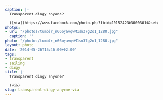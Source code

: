 ```yaml
---
caption: |-
  Transparent dingy anyone?

  ([via](https://www.facebook.com/photo.php?fbid=10152423030003010&set=a.10150129751268010.300304.7320808009&type=1))
photos:
- url: "/photos/tumblr_n66oyavqwM1sn37g2o1_1280.jpg"
  caption: ''
photo: "/photos/tumblr_n66oyavqwM1sn37g2o1_1280.jpg"
layout: photo
date: '2014-05-26T15:46:00+02:00'
tags:
- transparent
- sailing
- dingy
title: |-
  Transparent dingy anyone?

  (via)
slug: transparent-dingy-anyone-via
---
```

